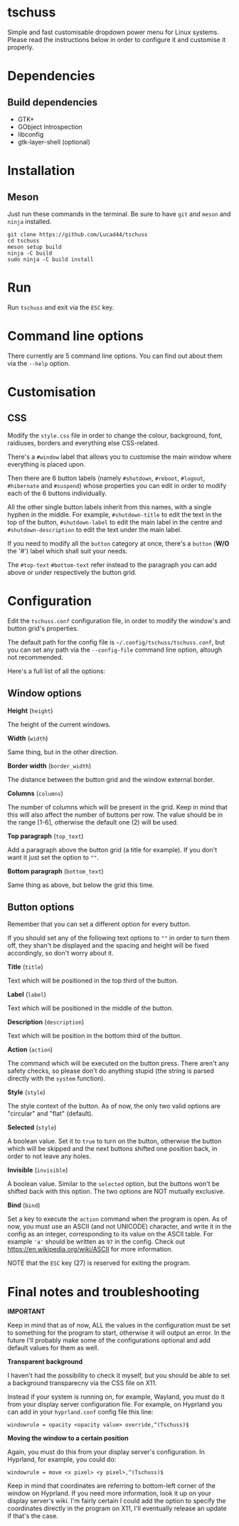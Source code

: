 # tschuss
Simple and fast customisable dropdown power menu for Linux systems.
Please read the instructions below in order to configure it and customise it properly.

# Dependencies

## Build dependencies

* GTK+
* GObject Introspection
* libconfig
* gtk-layer-shell (optional)

# Installation

## Meson

Just run these commands in the terminal. Be sure to have `git` and `meson` and `ninja` installed.

```
git clone https://github.com/Lucad44/tschuss
cd tschuss
meson setup build
ninja -C build
sudo ninja -C build install
```

# Run

Run `tschuss` and exit via the `ESC` key.

# Command line options

There currently are 5 command line options. You can find out about them via the `--help` option.

# Customisation

## CSS
Modify the `style.css` file in order to change the colour, background, font, raidiuses, borders and everything else CSS-related.

There's a `#window` label that allows you to customise the main window where everything is placed upon.

Then there are 6 button labels (namely `#shutdown`, `#reboot`, `#logout`, `#hibernate` and `#suspend`) 
whose properties you can edit in order to modify each of the 6 buttons individually. 

All the other single button labels inherit from this names, with a single hyphen in the middle.
For example, `#shutdown-title` to edit the text in the top of the button, `#shutdown-label` to edit the main label in the centre and `#shutdown-description` to edit the text under the main label.

If you need to modify all the `button` category at once, there's a `button` (**W/O** the '#') label which shall suit your needs.

The `#top-text` `#bottom-text` refer instead to the paragraph you can add above or under respectively the button grid.

# Configuration

Edit the `tschuss.conf` configuration file, in order to modify the window's and button grid's properties.

The default path for the config file is `~/.config/tschuss/tschuss.conf`, but you can set any path via the `--config-file` command line option, altough not recommended. 

Here's a full list of all the options:

## Window options

**Height** (`height`)

The height of the current windows.

**Width** (`width`)

Same thing, but in the other direction.

**Border width** (`border_width`)

The distance between the button grid and the window external border.

**Columns** (`columns`)

The number of columns which will be present in the grid. Keep in mind that this will also affect the number of buttons per row. The value should be in the range [1-6], otherwise the default one (2) will be used.

**Top paragraph** (`top_text`)

Add a paragraph above the button grid (a title for example). If you don't want it just set the option to `""`.

**Bottom paragraph** (`bottom_text`)

Same thing as above, but below the grid this time.

## Button options

Remember that you can set a different option for every button.

If you should set any of the following text options to `""` in order to turn them off, they shan't be displayed and the spacing and height will be fixed accordingly, so don't worry about it.

**Title** (`title`)

Text which will be positioned in the top third of the button. 


**Label** (`label`)

Text which will be positioned in the middle of the button. 

**Description** (`description`)

Text which will be position in the bottom third of the button.

**Action** (`action`)

The command which will be executed on the button press. There aren't any safety checks, so please don't do anything stupid (the string is parsed directly with the `system` function).

**Style** (`style`)

The style context of the button. As of now, the only two valid options are "circular" and "flat" (default). 

**Selected** (`style`)

A boolean value. Set it to `true` to turn on the button, otherwise the button which will be skipped and the next buttons shifted one position back, in order to not leave any holes.

**Invisible** (`invisible`)

A boolean value. Similar to the `selected` option, but the buttons won't be shifted back with this option.
The two options are NOT mutually exclusive.

**Bind** (`bind`)

Set a key to execute the `action` command when the program is open. As of now, you must use an ASCII (and not UNICODE) character, and write it in the config as an integer, corresponding to its value on the ASCII table. For example `'a'` should be written as `97` in the config.
Check out https://en.wikipedia.org/wiki/ASCII for more information.

NOTE that the `ESC` key (27) is reserved for exiting the program.


# Final notes and troubleshooting

**IMPORTANT**

Keep in mind that as of now, ALL the values in the configuration must be set to something for the program to start, otherwise it will output an error. In the future I'll probably make some of the configurations optional and add default values for them as well.

**Transparent background**

I haven't had the possibility to check it myself, but you should be able to set a background transparecny via the CSS file on X11.

Instead if your system is running on, for example, Wayland, you must do it from your display server configuration file.
For example, on Hyprland you can add in your `hyprland.conf` config file this line:

`windowrule = opacity <opacity value> override,^(Tschuss)$`

**Moving the window to a certain position**

Again, you must do this from your display server's configuration. 
In Hyprland, for example, you could do:

`windowrule = move <x pixel> <y pixel>,^(Tschuss)$`

Keep in mind that coordinates are referring to bottom-left corner of the window on Hyprland.
If you need more information, look it up on your display server's wiki.
I'm fairly certain I could add the option to specify the coordinates directly in the program on X11, I'll eventually release an update if that's the case.


